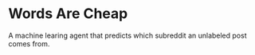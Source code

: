 # Words Are Cheap

A machine learing agent that predicts which subreddit an unlabeled post comes from.

